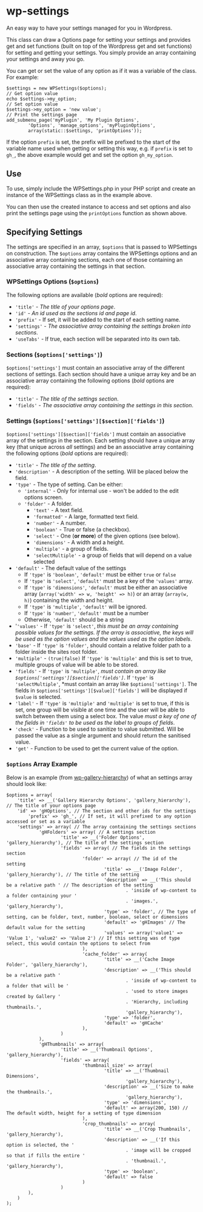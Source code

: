 wp-settings
===========

An easy way to have your settings managed for you in Wordpress.

This class can draw a Options page for setting your settings and provides get
and set functions (built on top of the Wordpress get and set functions) for
setting and getting your settings. You simply provide an array containing your
settings and away you go.


You can get or set the value of any option as if it was a variable of the
class. For example:

```
$settings = new WPSettings($options);
// Get option value
echo $settings->my_option;
// Set option value
$settings->my_option = 'new value';
// Print the settings page
add_submenu_page('myPlugin', 'My Plugin Options',
		'Options', 'manage_options', 'myPluginOptions',
		array(static::$settings, 'printOptions'));
```

If the option `prefix` is set, the prefix will be prefixed to the start of the
variable name used when getting or setting this way, e.g. if `prefix` is set to
`gh_`, the above example would get and set the option `gh_my_option`.

## Use
To use, simply include the WPSettings.php in your PHP script and create an
instance of the WPSettings class as in the example above.

You can then use the created instance to access and set options and also print
the settings page using the `printOptions` function as shown above.

## Specifying Settings

The settings are specified in an array, `$options` that is passed to WPSettings
on construction. The `$options` array contains the WPSettings options and an
associative array containing sections, each one of those containing an 
associative array containing the settings in that section.

### WPSettings Options (`$options`)

The following options are available (*bold* options are required):
- `'title'` - *The title of your options page*.
- `'id'` - *An id used as the sections id and page id*.
- `'prefix'` - If set, it will be added to the start of each setting
  name.
- `'settings'` - *The associative array containing the settings broken into
  sections*.
- `'useTabs'` - If true, each section will be separated into its own tab.

### Sections (`$options['settings']`)

`$options['settings']` must contain an associative array of the different
sections of settings. Each section should have a unique array key and be an
associative array containing the following options (*bold* options are
required):
- `'title'` - *The title of the settings section*.
- `'fields'` - *The associative array containing the settings in this
  section*.

### Settings (`$options['settings'][$section]['fields']`)
`$options['settings'][$section]['fields']` must contain an associative array of
the settings in the section. Each setting should have a unique array key (that
unique across *all* settings) and be an associative array containing the
following options (*bold* options are required):
- `'title'` - *The title of the setting*.
- `'description'` - A description of the setting. Will be placed below the
  field.
- `'type'` - The type of setting. Can be either:
	- `'internal'` - Only for internal use - won't be added to the edit options
	  screen.
  - `'folder'` - A folder.
	- `'text'` - A text field.
	- `'formatted'` - A large, formatted text field.
	- `'number'` - A number.
	- `'boolean'` - True or false (a checkbox).
	- `'select'` - One (**or more**) of the given options (see below).
	- `'dimensions'` - A width and a height.
	- `'multiple'` - a group of fields.
	- `'selectMultiple'` - a group of fields that will depend on a value
	  selected
- `'default'` - The default value of the settings
  - If `'type'` is `'boolean'`, `'default'` must be either `true` or `false`
  - If `'type'` is `'select'`, `'default'` must be a key of the `'values'`
	  array.
  - If `'type'` is `'dimensions'`, `'default'` must be either an associative
	  array (`array('width' => w, 'height' => h)`) or an array
		(`array(w, h)`) containing the width and height.
  - If `'type'` is `'multiple'`, `'default'` will be ignored.
  - If `'type'` is `'number'`, `'default'` must be a number
  - Otherwise, `'default'` should be a string
- '`'values'` - If `'type'` is `'select'`, *this must be an array containing
  possible values for the settings. If the array is associative, the keys will
	be used as the option values and the values used as the option labels*.
- `'base'` - If `'type'` is `'folder'`, should contain a relative folder path
  to a folder inside the sites root folder.
- `'multiple'` - `(true|false)` If `'type'` is `'multiple'` and this is set to
  true, multiple groups of value will be able to be stored.
- `'fields'` - If `'type'` is `'multiple'`, *must contain an array like
  `$options['settings'][$section]['fields']`*. If `'type'` is
	`'selectMultiple'`, *must contain an array like `$options['settings']`. The
	fields in `$options['settings'][$value]['fields']` will be displayed if
	`$value` is selected.
- `'label'` - If `'type'` is `'multiple'` and `'multiple'` is set to true,
  if this is set, one group will be visible at one time and the user will
  be able to switch between them using a select box. The value *must a key of
	one of the fields in `'fields'` to be used as the label to groups of fields*.
- `'check'` - Function to be used to sanitize to value submitted. Will be
  passed the value as a single argument and should return the sanitised value.
- `'get'` - Function to be used to get the current value of the option.

### `$options` Array Example

Below is an example (from
[wp-gallery-hierarchy](https://github.com/weldstudio/wp-gallery-hierarchy)) of
what an settings array should look like:

```
$options = array(
    'title' => __('Gallery Hierarchy Options', 'gallery_hierarchy'), // The title of your options page
    'id' => 'gHOptions', // The section and other ids for the settings
		'prefix' => 'gh_', // If set, it will prefixed to any option accessed or set as a variable
    'settings' => array( // The array containing the settings sections
		    'gHFolders' => array( // A settings section
				    'title' => __('Folder Options', 'gallery_hierarchy'), // The title of the settings section
    				'fields' => array( // The fields in the settings section
		    				'folder' => array( // The id of the setting
				    				'title' => __('Image Folder', 'gallery_hierarchy'), // The title of the setting
						    		'description' => __('This should be a relative path ' // The description of the setting
    										. 'inside of wp-content to a folder containing your '
		    								. 'images.', 'gallery_hierarchy'),
				    				'type' => 'folder', // The type of setting, can be folder, text, number, boolean, select or dimensions
						    		'default' => 'gHImages' // The default value for the setting
						    		'values' => array('value1' => 'Value 1', 'value2' => 'Value 2') // If this setting was of type select, this would contain the options to select from
	    					),
			    			'cache_folder' => array(
					    			'title' => __('Cache Image Folder', 'gallery_hierarchy'),
							    	'description' => __('This should be a relative path '
									    	. 'inside of wp-content to a folder that will be '
    										. 'used to store images created by Gallery '
		    								. 'Hierarchy, including thumbnails.',
				    						'gallery_hierarchy'),
						    		'type' => 'folder',
		    						'default' => 'gHCache'
    						),
		    		)
    		),
		    'gHThumbnails' => array(
				    'title' => __('Thumbnail Options', 'gallery_hierarchy'),
    				'fields' => array(
		    				'thumbnail_size' => array(
				    				'title' => __('Thumbnail Dimensions',
						    				'gallery_hierarchy'),
								    'description' => __('Size to make the thumbnails.',
    										'gallery_hierarchy'),
		    						'type' => 'dimensions',
				    				'default' => array(200, 150) // The default width, height for a setting of type dimension
						    ),
    						'crop_thumbnails' => array(
		    						'title' => __('Crop Thumbnails', 'gallery_hierarchy'),
				    				'description' => __('If this option is selected, the '
						    				. 'image will be cropped so that if fills the entire '
								    		. 'thumbnail.', 'gallery_hierarchy'),
    								'type' => 'boolean',
		    						'default' => false
				    		)
		    		)
      	),
    )
);
```
